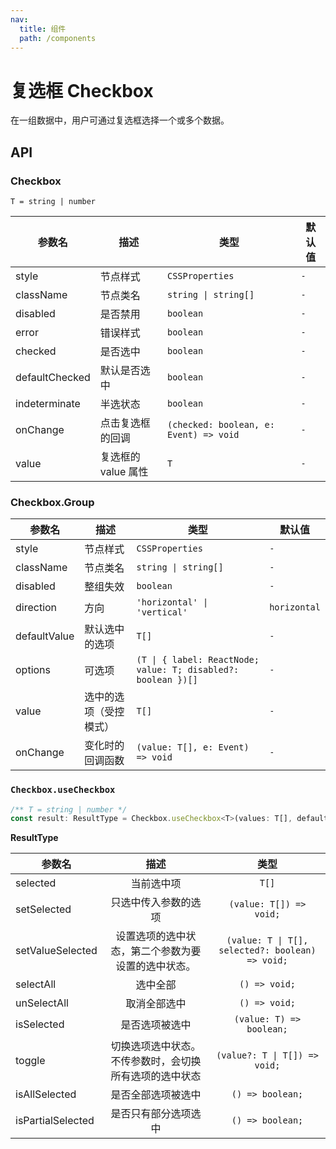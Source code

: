 ```yaml
---
nav:
  title: 组件
  path: /components
---
```


# 复选框 Checkbox

在一组数据中，用户可通过复选框选择一个或多个数据。

## API

### Checkbox

`T = string | number`

|参数名|描述|类型|默认值|
|---|---|---|---|
|style|节点样式|`CSSProperties`|`-`|
|className|节点类名|`string \| string[]`|`-`|
|disabled|是否禁用|`boolean`|`-`|
|error|错误样式|`boolean`|`-`|
|checked|是否选中|`boolean`|`-`|
|defaultChecked|默认是否选中|`boolean`|`-`|
|indeterminate|半选状态|`boolean`|`-`|
|onChange|点击复选框的回调|`(checked: boolean, e: Event) => void`|`-`|
|value|复选框的 value 属性|`T`|`-`|

### Checkbox.Group

|参数名|描述|类型|默认值|
|---|---|---|---|
|style|节点样式|`CSSProperties`|`-`|
|className|节点类名|`string \| string[]`|`-`|
|disabled|整组失效|`boolean`|`-`|
|direction|方向|`'horizontal' \| 'vertical'`|`horizontal`|
|defaultValue|默认选中的选项|`T[]`|`-`|
|options|可选项|`(T \| { label: ReactNode; value: T; disabled?: boolean })[]`|`-`|
|value|选中的选项（受控模式）|`T[]`|`-`|
|onChange|变化时的回调函数|`(value: T[], e: Event) => void`|`-`|

### `Checkbox.useCheckbox`

```js
/** T = string | number */
const result: ResultType = Checkbox.useCheckbox<T>(values: T[], defaultSelected?: T[]);
```

**ResultType**

|参数名|描述|类型|
|---|:---:|:---:|
| selected | 当前选中项 | `T[]` |
| setSelected | 只选中传入参数的选项 | `(value: T[]) => void;` |
| setValueSelected | 设置选项的选中状态，第二个参数为要设置的选中状态。 | `(value: T \| T[], selected?: boolean) => void;` |
| selectAll | 选中全部 | `() => void;` |
| unSelectAll | 取消全部选中 | `() => void;` |
| isSelected | 是否选项被选中 | `(value: T) => boolean;` |
| toggle | 切换选项选中状态。不传参数时，会切换所有选项的选中状态 | `(value?: T \| T[]) => void;` |
| isAllSelected | 是否全部选项被选中 | `() => boolean;` |
| isPartialSelected | 是否只有部分选项选中 | `() => boolean;` |
